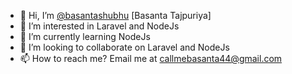 - 👋 Hi, I’m [@basantashubhu](https://portfolio-basantashubhu.vercel.app/) [Basanta Tajpuriya]
- 👀 I’m interested in Laravel and NodeJs
- 🌱 I’m currently learning NodeJs
- 💞️ I’m looking to collaborate on Laravel and NodeJs
- 📫 How to reach me? Email me at callmebasanta44@gmail.com

<!---
basantashubhu/basantashubhu is a ✨ special ✨ repository because its `README.md` (this file) appears on your GitHub profile.
You can click the Preview link to take a look at your changes.
--->
